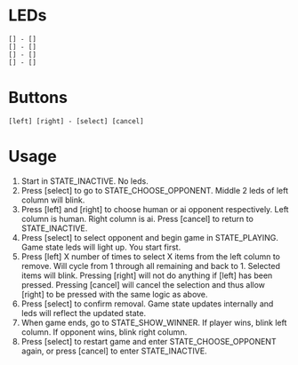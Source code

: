 # LEDs
```
[] - []
[] - []
[] - []
[] - []
```

# Buttons
```
[left] [right] - [select] [cancel]
```

# Usage
1. Start in STATE_INACTIVE. No leds.
2. Press [select] to go to STATE_CHOOSE_OPPONENT. Middle 2 leds of left column will blink.
3. Press [left] and [right] to choose human or ai opponent respectively. Left column is human. Right column is ai. Press [cancel] to return to STATE_INACTIVE.
5. Press [select] to select opponent and begin game in STATE_PLAYING. Game state leds will light up. You start first.
6. Press [left] X number of times to select X items from the left column to remove. Will cycle from 1 through all remaining and back to 1. Selected items will blink. Pressing [right] will not do anything if [left] has been pressed. Pressing [cancel] will cancel the selection and thus allow [right] to be pressed with the same logic as above.
7. Press [select] to confirm removal. Game state updates internally and leds will reflect the updated state.
8. When game ends, go to STATE_SHOW_WINNER. If player wins, blink left column. If opponent wins, blink right column.
9. Press [select] to restart game and enter STATE_CHOOSE_OPPONENT again, or press [cancel] to enter STATE_INACTIVE.
